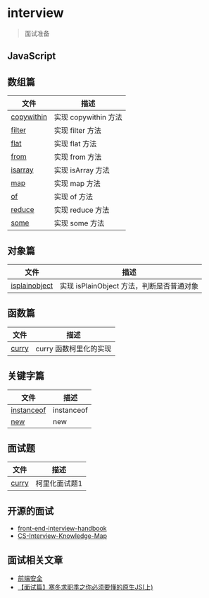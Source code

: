 # interview
> 面试准备

## JavaScript

## 数组篇

| 文件 | 描述 |
| ----- | ---- |
|[copywithin](src/js/array-copywithin.js) | 实现 copywithin 方法 |
|[filter](src/js/array-filter.js) | 实现 filter 方法 |
|[flat](src/js/array-flat.js) | 实现 flat 方法 |
|[from](src/js/array-from.js) | 实现 from 方法 |
|[isarray](src/js/array-isarray.js) | 实现 isArray 方法 |
|[map](src/js/array-map.js) | 实现 map 方法 |
|[of](src/js/array-of.js) | 实现 of 方法 |
|[reduce](src/js/array-reduce.js) | 实现 reduce 方法 |
|[some](src/js/array-some.js) | 实现 some 方法 |

## 对象篇

| 文件 | 描述 |
| ----- | ---- |
|[isplainobject](src/js/object-isplainobject.js) | 实现 isPlainObject 方法，判断是否普通对象 |

## 函数篇

| 文件 | 描述 |
| ----- | ---- |
|[curry](src/js/function-curry.js) | curry 函数柯里化的实现 |

## 关键字篇

| 文件 | 描述 |
| ----- | ---- |
|[instanceof](src/js/keyword-instanceof.js) | instanceof |
|[new](src/js/keyword-new.js) | new |

## 面试题

| 文件 | 描述 |
| ----- | ---- |
|[curry](src/interview/curry.js) | 柯里化面试题1 |

## 开源的面试
- [front-end-interview-handbook](https://github.com/yangshun/front-end-interview-handbook/blob/master/Translations/Chinese/README.md)
- [CS-Interview-Knowledge-Map](https://github.com/InterviewMap/CS-Interview-Knowledge-Map)

## 面试相关文章

- [前端安全](https://juejin.im/post/5dfb601a6fb9a0163d1a691c)
- [【面试篇】寒冬求职季之你必须要懂的原生JS(上)](https://juejin.im/post/5cab0c45f265da2513734390)